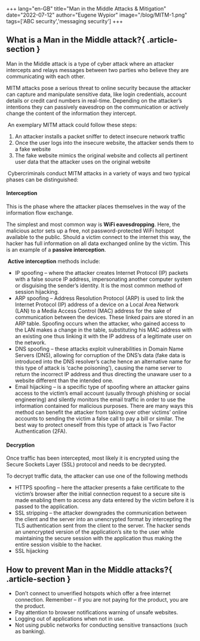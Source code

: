 +++
lang="en-GB"
title="Man in the Middle Attacks & Mitigation"
date="2022-07-12"
author="Eugene Wypior"
image="/blog/MITM-1.png"
tags=['ABC security','messaging security']
+++

## What is a Man in the Middle attack?{ .article-section }

Man in the Middle attack is a type of cyber attack where an attacker intercepts and relays messages between two parties who believe they are communicating with each other.

MITM attacks pose a serious threat to online security because the attacker can capture and manipulate sensitive data, like login credentials, account details or credit card numbers in real-time. Depending on the attacker’s intentions they can passively eavesdrop on the communication or actively change the content of the information they intercept.

 An exemplary MITM attack could follow these steps:

1.  An attacker installs a packet sniffer to detect insecure network traffic
2.  Once the user logs into the insecure website, the attacker sends them to a fake website
3.  The fake website mimics the original website and collects all pertinent user data that the attacker uses on the original website

 Cybercriminals conduct MITM attacks in a variety of ways and two typical phases can be distinguished:

#### **Interception**

This is the phase where the attacker places themselves in the way of the information flow exchange.

The simplest and most common way is **WiFi eavesdropping**. Here, the malicious actor sets up a free, not password-protected WiFi hotspot available to the public. Should a victim connect to the internet this way, the hacker has full information on all data exchanged online by the victim. This is an example of a **passive interception**.

 **Active interception** methods include:

*   IP spoofing – where the attacker creates Internet Protocol (IP) packets with a false source IP address, impersonating another computer system or disguising the sender’s identity. It is the most common method of session hijacking.
*   ARP spoofing – Address Resolution Protocol (ARP) is used to link the Internet Protocol (IP) address of a device on a Local Area Network (LAN) to a Media Access Control (MAC) address for the sake of communication between the devices. These linked pairs are stored in an ARP table. Spoofing occurs when the attacker, who gained access to the LAN makes a change in the table, substituting his MAC address with an existing one thus linking it with the IP address of a legitimate user on the network.
*   DNS spoofing – these attacks exploit vulnerabilities in Domain Name Servers (DNS), allowing for corruption of the DNS’s data (fake data is introduced into the DNS resolver’s cache hence an alternative name for this type of attack is ‘cache poisoning’), causing the name server to return the incorrect IP address and thus directing the unaware user to a website different than the intended one.
*   Email hijacking – is a specific type of spoofing where an attacker gains access to the victim’s email account (usually through phishing or social engineering) and silently monitors the email traffic in order to use the information contained for malicious purposes. There are many ways this method can benefit the attacker from taking over other victims’ online accounts to sending the victim a false call to pay a bill or similar. The best way to protect oneself from this type of attack is Two Factor Authentication (2FA).

#### **Decryption**

Once traffic has been intercepted, most likely it is encrypted using the Secure Sockets Layer (SSL) protocol and needs to be decrypted.

To decrypt traffic data, the attacker can use one of the following methods 

*   HTTPS spoofing – here the attacker presents a fake certificate to the victim’s browser after the initial connection request to a secure site is made enabling them to access any data entered by the victim before it is passed to the application.
*   SSL stripping – the attacker downgrades the communication between the client and the server into an unencrypted format by intercepting the TLS authentication sent from the client to the server. The hacker sends an unencrypted version of the application’s site to the user while maintaining the secure session with the application thus making the entire session visible to the hacker.
*   SSL hijacking

## How to prevent Man in the Middle attacks?{ .article-section }

*   Don’t connect to unverified hotspots which offer a free internet connection. Remember – if you are not paying for the product, you are the product.
*   Pay attention to browser notifications warning of unsafe websites.
*   Logging out of applications when not in use.
*   Not using public networks for conducting sensitive transactions (such as banking).